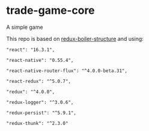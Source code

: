 # trade-game-core
A simple game

This repo is based on [redux-boiler-structure](https://github.com/Schabaani/redux-boiler-structure) and using:

    "react": "16.3.1",

    "react-native": "0.55.4",
    
    "react-native-router-flux": "^4.0.0-beta.31",
    
    "react-redux": "^5.0.7",
    
    "redux": "^4.0.0",
    
    "redux-logger": "^3.0.6",
    
    "redux-persist": "^5.9.1",
    
    "redux-thunk": "^2.3.0"
